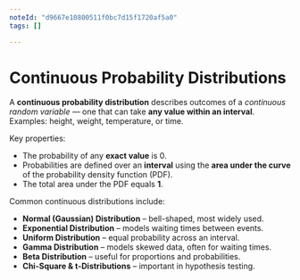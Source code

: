 ```yaml
---
noteId: "d9667e10800511f0bc7d15f1720af5a0"
tags: []

---
```


# Continuous Probability Distributions

A **continuous probability distribution** describes outcomes of a *continuous random variable* — one that can take **any value within an interval**.  
Examples: height, weight, temperature, or time.

Key properties:  
- The probability of any **exact value** is 0.  
- Probabilities are defined over an **interval** using the **area under the curve** of the probability density function (PDF).  
- The total area under the PDF equals **1**.  

Common continuous distributions include:
- **Normal (Gaussian) Distribution** – bell-shaped, most widely used.  
- **Exponential Distribution** – models waiting times between events.  
- **Uniform Distribution** – equal probability across an interval.  
- **Gamma Distribution** – models skewed data, often for waiting times.  
- **Beta Distribution** – useful for proportions and probabilities.  
- **Chi-Square & t-Distributions** – important in hypothesis testing.  

```{tableofcontents}
